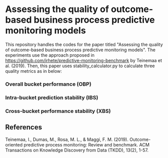 # Assessing the quality of outcome-based business process predictive monitoring models
This repository handles the codes for the paper titled "Assessing the quality of outcome-based business process predictive monitoring models". The experiments use the approach proposed in https://github.com/irhete/predictive-monitoring-benchmark by Teinemaa et al. (2019). Then, this paper uses stability_calculator.py to calculate three quality metrics as in below:

### Overall bucket performance (OBP)
### Intra-bucket prediction stability (IBS)
### Cross-bucket performance stability (XBS)

## References
Teinemaa, I., Dumas, M., Rosa, M. L., & Maggi, F. M. (2019). Outcome-oriented predictive process monitoring: Review and benchmark. ACM Transactions on Knowledge Discovery from Data (TKDD), 13(2), 1-57.
